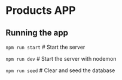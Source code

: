 # Products APP

## Running the app

`npm run start` # Start the server

`npm run dev` # Start the server with nodemon

`npm run seed` # Clear and seed the database
